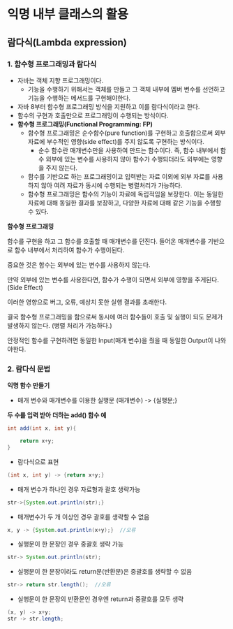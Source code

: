 # 익명 내부 클래스의 활용

## 람다식(Lambda expression)

### 1. 함수형 프로그래밍과 람다식

- 자바는 객체 지향 프로그래밍이다.
  - 기능을 수행하기 위해서는 객체를 만들고 그 객체 내부에 멤버 변수를 선언하고 기능을 수행하는 메서드를 구현해야한다.
- 자바 8부터 함수형 프로그래밍 방식을 지원하고 이를 람다식이라고 한다.
- 함수의 구현과 호출만으로 프로그래밍이 수행되는 방식이다.
- **함수형 프로그래밍(Functional Programming: FP)**
  - 함수형 프로그래밍은 순수함수(pure function)를 구현하고 호출함으로써 외부 자료에 부수적인 영향(side effect)를 주지 않도록 구현하는 방식이다. 
    - 순수 함수란 매개변수만을 사용하여 만드는 함수이다. 즉, 함수 내부에서 함수 외부에 있는 변수를 사용하지 않아 함수가 수행되더라도 외부에는 영향을 주지 않는다.
  - 함수를 기반으로 하는 프로그래밍이고 입력받는 자료 이외에 외부 자료를 사용하지 않아 여려 자료가 동시에 수행되는 병렬처리가 가능하다. 
  - 함수형 프로그래밍은 함수의 기능이 자료에 독립적임을 보장한다. 이는 동일한 자료에 대해 동일한 결과를 보장하고, 다양한 자료에 대해 같은 기능을 수행할 수 있다.

**함수형 프로그래밍**

함수를 구현을 하고 그 함수를 호출할 때 매개변수를 던진다. 들어온 매개변수를 기반으로 함수 내부에서 처리하여 함수가 수행이된다. 

중요한 것은 함수는 외부에 있는 변수를 사용하지 않는다.

만약 외부에 있는 변수를 사용한다면, 함수가 수행이 되면서 외부에 영향을 주게된다. (Side Effect)

이러한 영향으로 버그, 오류, 예상치 못한 실행 결과를 초래한다.

결국 함수형 프로그래밍을 함으로써 동시에 여러 함수들이 호출 및 실행이 되도 문제가 발생하지 않는다. (병렬 처리가 가능하다.)

안정적인 함수를 구현하려면 동일한 Input(매개 변수)을 줬을 때 동일한 Output이 나와야한다.



### 2. 람다식 문법

**익명 함수 만들기**

- 매개 변수와 매개변수를 이용한 실행문 (매개변수) -> {실행문;}



**두 수를 입력 받아 더하는 add() 함수 예**

```java
int add(int x, int y){

    return x+y;
}
```



- 람다식으로 표현

```java
(int x, int y) -> {return x+y;}
```



- 매개 변수가 하나인 경우 자료형과 괄호 생략가능

```java
str->{System.out.println(str);}
```



- 매개변수가 두 개 이상인 경우 괄호를 생략할 수 없음

```java
x, y -> {System.out.println(x+y);}  //오류
```



- 실행문이 한 문장인 경우 중괄호 생략 가능

```java
str-> System.out.println(str);
```



- 실행문이 한 문장이라도 return문(반환문)은 중괄호를 생략할 수 없음

```java
str-> return str.length();  //오류
```



- 실행문이 한 문장의 반환문인 경우엔 return과 중괄호를 모두 생략

```java
(x, y) -> x+y;
str -> str.length;
```